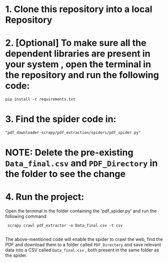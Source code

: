 # 1. Clone this repository into a local Repository 




# 2. [Optional] To make sure all the dependent libraries are present in your system , open the terminal in the repository and run the following code:
```
pip install -r requirements.txt

```

# 3. Find the spider code in:
```
"pdf_downloader-scrapy/pdf_extraction/spiders/pdf_spider.py"

```

# NOTE: Delete the pre-existing `Data_final.csv` and `PDF_Directory` in the folder to see the change


# 4. Run the project:
Open the terminal in the folder containing the 'pdf_spider.py' and run the following command:
```
 scrapy crawl pdf_extractor -o Data_final.csv -t csv   
 
 ```


The above-mentioned code will enable the spider to crawl the web, find the PDF and download them to a folder called ` PDF_Directory `
and save relevant data into a CSV called `Data_final.csv` , both present in the same folder as the spider.
